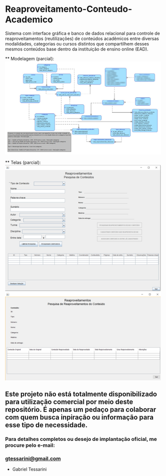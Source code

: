 # Reaproveitamento-Conteudo-Academico
Sistema com interface gráfica e banco de dados relacional para controle de reaproveitamentos (reutilizações) de conteúdos acadêmicos entre diversas modalidades, categorias ou cursos distintos que compartilhem desses mesmos conteúdos base dentro da instituição de ensino online (EAD).

** Modelagem (parcial):
 ![alt tag](https://github.com/GTessarini/Reaproveitamento-Conteudo-Academico/blob/main/Diagrama-Logico-Banco-Dados-Desfoque.jpg "Diagrama-Logico-Banco-Dados")

** Telas (parcial):
 ![alt tag](https://github.com/GTessarini/Reaproveitamento-Conteudo-Academico/blob/main/tela-pesquisa-conteudos.jpg "Tela de software em Java rodando para função de Pesquisa de Conteúdos")
 ![alt tag](https://github.com/GTessarini/Reaproveitamento-Conteudo-Academico/blob/main/tela-pesquisa-reaproveitamentos.jpg "Tela de software em Java rodando para função de Pesquisa de Reaproveitamentos de cada Conteúdo")

## Este projeto não está totalmente disponibilizado para utilização comercial por meio deste repositório. É apenas um pedaço para colaborar com quem busca inpiração ou informação para esse tipo de necessidade.

### Para detalhes completos ou desejo de implantação oficial, me procure pelo e-mail:
### gtessarini@gmail.com

- Gabriel Tessarini

